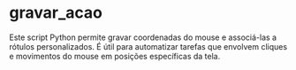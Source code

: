 # gravar_acao
Este script Python permite gravar coordenadas do mouse e associá-las a rótulos personalizados. É útil para automatizar tarefas que envolvem cliques e movimentos do mouse em posições específicas da tela.
